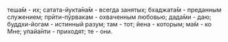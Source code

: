 теша̄м - их; сатата-йукта̄на̄м - всегда занятых; бхаджата̄м - преданным служением; прӣти-пӯрвакам - охваченным любовью; дада̄ми - даю; буддхи-йогам - истинный разум; там - тот; йена - которым; ма̄м - ко Мне; упайа̄нти - приходят; те - они.